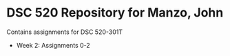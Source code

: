 # DSC 520 Repository for Manzo, John

Contains assignments for DSC 520-301T

  - Week 2: Assignments 0-2
